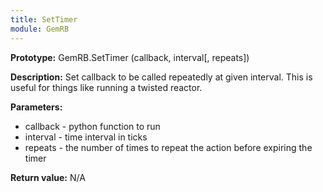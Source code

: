 ```yaml
---
title: SetTimer
module: GemRB
---
```


**Prototype:** GemRB.SetTimer (callback, interval[, repeats])

**Description:** Set callback to be called repeatedly at given interval. 
This is useful for things like running a twisted reactor.

**Parameters:**
  * callback - python function to run
  * interval - time interval in ticks
  * repeats - the number of times to repeat the action before expiring the timer

**Return value:** N/A
